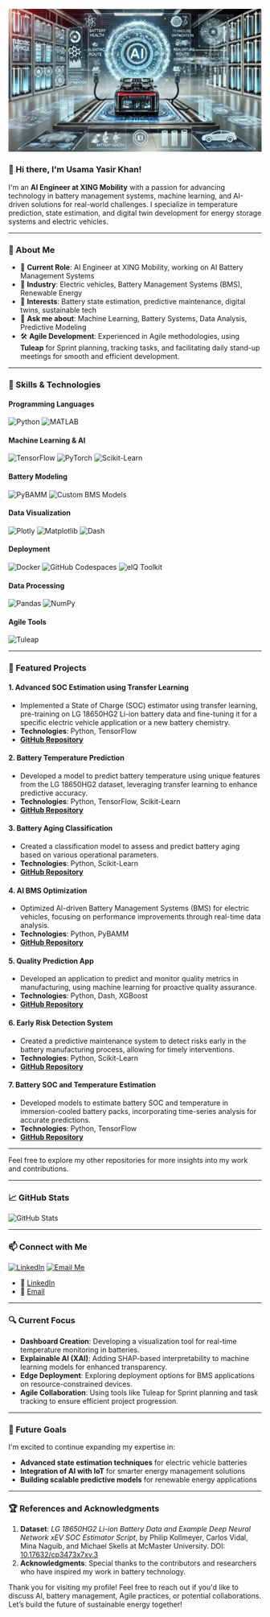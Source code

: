 <!-- Profile Header Image -->
![Header Image](images/1727109322708.png) 

### 👋 Hi there, I'm Usama Yasir Khan!
I'm an **AI Engineer at XING Mobility** with a passion for advancing technology in battery management systems, machine learning, and AI-driven solutions for real-world challenges. I specialize in temperature prediction, state estimation, and digital twin development for energy storage systems and electric vehicles.

---

### 💼 About Me
- 🔭 **Current Role**: AI Engineer at XING Mobility, working on AI Battery Management Systems
- 🚗 **Industry**: Electric vehicles, Battery Management Systems (BMS), Renewable Energy
- 🌱 **Interests**: Battery state estimation, predictive maintenance, digital twins, sustainable tech
- 💬 **Ask me about**: Machine Learning, Battery Systems, Data Analysis, Predictive Modeling
- 🛠️ **Agile Development**: Experienced in Agile methodologies, using **Tuleap** for Sprint planning, tracking tasks, and facilitating daily stand-up meetings for smooth and efficient development.

---

### 🚀 Skills & Technologies

#### Programming Languages
![Python](https://img.shields.io/badge/-Python-3776AB?style=for-the-badge&logo=python&logoColor=white)
![MATLAB](https://img.shields.io/badge/-MATLAB-0076A8?style=for-the-badge&logo=mathworks&logoColor=white)

#### Machine Learning & AI
![TensorFlow](https://img.shields.io/badge/-TensorFlow-FF6F00?style=for-the-badge&logo=tensorflow&logoColor=white)
![PyTorch](https://img.shields.io/badge/-PyTorch-EE4C2C?style=for-the-badge&logo=pytorch&logoColor=white)
![Scikit-Learn](https://img.shields.io/badge/-Scikit--Learn-F7931E?style=for-the-badge&logo=scikit-learn&logoColor=white)

#### Battery Modeling
![PyBAMM](https://img.shields.io/badge/-PyBAMM-4B8BBE?style=for-the-badge&logo=python&logoColor=white)
![Custom BMS Models](https://img.shields.io/badge/-Custom%20BMS%20Models-00A651?style=for-the-badge)

#### Data Visualization
![Plotly](https://img.shields.io/badge/-Plotly-3F4F75?style=for-the-badge&logo=plotly&logoColor=white)
![Matplotlib](https://img.shields.io/badge/-Matplotlib-11557C?style=for-the-badge&logo=python&logoColor=white)
![Dash](https://img.shields.io/badge/-Dash-00A4E4?style=for-the-badge&logo=plotly&logoColor=white)

#### Deployment
![Docker](https://img.shields.io/badge/-Docker-2496ED?style=for-the-badge&logo=docker&logoColor=white)
![GitHub Codespaces](https://img.shields.io/badge/-GitHub%20Codespaces-181717?style=for-the-badge&logo=github&logoColor=white)
![eIQ Toolkit](https://img.shields.io/badge/-eIQ%20Toolkit-FF5733?style=for-the-badge)

#### Data Processing
![Pandas](https://img.shields.io/badge/-Pandas-150458?style=for-the-badge&logo=pandas&logoColor=white)
![NumPy](https://img.shields.io/badge/-NumPy-013243?style=for-the-badge&logo=numpy&logoColor=white)

#### Agile Tools
![Tuleap](https://img.shields.io/badge/-Tuleap-3A9BDC?style=for-the-badge)

---

### 🌟 Featured Projects

#### 1. **Advanced SOC Estimation using Transfer Learning**
   - Implemented a State of Charge (SOC) estimator using transfer learning, pre-training on LG 18650HG2 Li-ion battery data and fine-tuning it for a specific electric vehicle application or a new battery chemistry.
   - **Technologies**: Python, TensorFlow
   - **[GitHub Repository](https://github.com/yasirusama61/Advanced-SOC-Estimation-using-Transfer-Learning)**

#### 2. **Battery Temperature Prediction**
   - Developed a model to predict battery temperature using unique features from the LG 18650HG2 dataset, leveraging transfer learning to enhance predictive accuracy.
   - **Technologies**: Python, TensorFlow, Scikit-Learn
   - **[GitHub Repository](https://github.com/yasirusama61/Battery-Temperature-Prediction)**

#### 3. **Battery Aging Classification**
   - Created a classification model to assess and predict battery aging based on various operational parameters.
   - **Technologies**: Python, Scikit-Learn
   - **[GitHub Repository](https://github.com/yasirusama61/battery-aging-classification)**

#### 4. **AI BMS Optimization**
   - Optimized AI-driven Battery Management Systems (BMS) for electric vehicles, focusing on performance improvements through real-time data analysis.
   - **Technologies**: Python, PyBAMM
   - **[GitHub Repository](https://github.com/yasirusama61/AI_BMS_Optimization)**

#### 5. **Quality Prediction App**
   - Developed an application to predict and monitor quality metrics in manufacturing, using machine learning for proactive quality assurance.
   - **Technologies**: Python, Dash, XGBoost
   - **[GitHub Repository](https://github.com/yasirusama61/Quality_APP)**

#### 6. **Early Risk Detection System**
   - Created a predictive maintenance system to detect risks early in the battery manufacturing process, allowing for timely interventions.
   - **Technologies**: Python, Scikit-Learn
   - **[GitHub Repository](https://github.com/yasirusama61/early-risk-detection)**

#### 7. **Battery SOC and Temperature Estimation**
   - Developed models to estimate battery SOC and temperature in immersion-cooled battery packs, incorporating time-series analysis for accurate predictions.
   - **Technologies**: Python, TensorFlow
   - **[GitHub Repository](https://github.com/yasirusama61/Battery_SOC_Temp_Estimation)**

---

Feel free to explore my other repositories for more insights into my work and contributions.

---

### 📈 GitHub Stats
![GitHub Stats](https://github-readme-stats.vercel.app/api?username=yasirusama61&show_icons=true&theme=radical)

---

### 📫 Connect with Me
[![LinkedIn](https://img.shields.io/badge/-LinkedIn-blue?style=for-the-badge&logo=linkedin&logoColor=white)](https://www.linkedin.com/in/usama-yasir-khan-856803173/)
[![Email Me](https://img.shields.io/badge/-Email-blue?style=for-the-badge&logo=gmail&logoColor=white)](mailto:yasirusama61@gmail.com)

- 💼 [LinkedIn](https://www.linkedin.com/in/usama-yasir-khan-856803173/)
- 📧 [Email](mailto:yasirusama61@gmail.com)

---

### 🔍 Current Focus
- **Dashboard Creation**: Developing a visualization tool for real-time temperature monitoring in batteries.
- **Explainable AI (XAI)**: Adding SHAP-based interpretability to machine learning models for enhanced transparency.
- **Edge Deployment**: Exploring deployment options for BMS applications on resource-constrained devices.
- **Agile Collaboration**: Using tools like Tuleap for Sprint planning and task tracking to ensure efficient project progression.

---

### 🌱 Future Goals
I'm excited to continue expanding my expertise in:
- **Advanced state estimation techniques** for electric vehicle batteries
- **Integration of AI with IoT** for smarter energy management solutions
- **Building scalable predictive models** for renewable energy applications

---

### 🏆 References and Acknowledgments
1. **Dataset**: *LG 18650HG2 Li-ion Battery Data and Example Deep Neural Network xEV SOC Estimator Script*, by Philip Kollmeyer, Carlos Vidal, Mina Naguib, and Michael Skells at McMaster University. DOI: [10.17632/cp3473x7xv.3](https://doi.org/10.17632/cp3473x7xv.3)
2. **Acknowledgments**: Special thanks to the contributors and researchers who have inspired my work in battery technology.

Thank you for visiting my profile! Feel free to reach out if you'd like to discuss AI, battery management, Agile practices, or potential collaborations. Let’s build the future of sustainable energy together!
